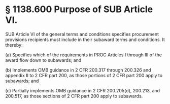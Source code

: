 # § 1138.600   Purpose of SUB Article VI.

SUB Article VI of the general terms and conditions specifies procurement provisions recipients must include in their subaward terms and conditions. It thereby:


(a) Specifies which of the requirements in PROC Articles I through III of the award flow down to subawards; and


(b) Implements OMB guidance in 2 CFR 200.317 through 200.326 and appendix II to 2 CFR part 200, as those portions of 2 CFR part 200 apply to subawards; and


(c) Partially implements OMB guidance in 2 CFR 200.205(d), 200.213, and 200.517, as those sections of 2 CFR part 200 apply to subawards.





